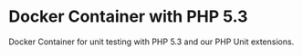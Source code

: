 # Docker Container with PHP 5.3

Docker Container for unit testing with PHP 5.3 and our PHP Unit extensions.
